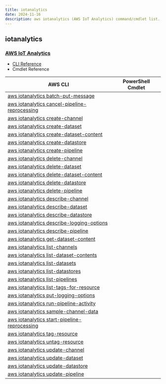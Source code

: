 ```yaml
---
title: iotanalytics
date: 2024-11-16
description: aws iotanalytics (AWS IoT Analytics) command/cmdlet list.
---
```


## iotanalytics

### [AWS IoT Analytics](https://aws.amazon.com/iot/)

* [CLI Reference](https://awscli.amazonaws.com/v2/documentation/api/latest/reference/iotanalytics/index.html)
* Cmdlet Reference

|AWS CLI|PowerShell Cmdlet|
|----|----|
|[aws iotanalytics batch-put-message](https://awscli.amazonaws.com/v2/documentation/api/latest/reference/iotanalytics/batch-put-message.html)||
|[aws iotanalytics cancel-pipeline-reprocessing](https://awscli.amazonaws.com/v2/documentation/api/latest/reference/iotanalytics/cancel-pipeline-reprocessing.html)||
|[aws iotanalytics create-channel](https://awscli.amazonaws.com/v2/documentation/api/latest/reference/iotanalytics/create-channel.html)||
|[aws iotanalytics create-dataset](https://awscli.amazonaws.com/v2/documentation/api/latest/reference/iotanalytics/create-dataset.html)||
|[aws iotanalytics create-dataset-content](https://awscli.amazonaws.com/v2/documentation/api/latest/reference/iotanalytics/create-dataset-content.html)||
|[aws iotanalytics create-datastore](https://awscli.amazonaws.com/v2/documentation/api/latest/reference/iotanalytics/create-datastore.html)||
|[aws iotanalytics create-pipeline](https://awscli.amazonaws.com/v2/documentation/api/latest/reference/iotanalytics/create-pipeline.html)||
|[aws iotanalytics delete-channel](https://awscli.amazonaws.com/v2/documentation/api/latest/reference/iotanalytics/delete-channel.html)||
|[aws iotanalytics delete-dataset](https://awscli.amazonaws.com/v2/documentation/api/latest/reference/iotanalytics/delete-dataset.html)||
|[aws iotanalytics delete-dataset-content](https://awscli.amazonaws.com/v2/documentation/api/latest/reference/iotanalytics/delete-dataset-content.html)||
|[aws iotanalytics delete-datastore](https://awscli.amazonaws.com/v2/documentation/api/latest/reference/iotanalytics/delete-datastore.html)||
|[aws iotanalytics delete-pipeline](https://awscli.amazonaws.com/v2/documentation/api/latest/reference/iotanalytics/delete-pipeline.html)||
|[aws iotanalytics describe-channel](https://awscli.amazonaws.com/v2/documentation/api/latest/reference/iotanalytics/describe-channel.html)||
|[aws iotanalytics describe-dataset](https://awscli.amazonaws.com/v2/documentation/api/latest/reference/iotanalytics/describe-dataset.html)||
|[aws iotanalytics describe-datastore](https://awscli.amazonaws.com/v2/documentation/api/latest/reference/iotanalytics/describe-datastore.html)||
|[aws iotanalytics describe-logging-options](https://awscli.amazonaws.com/v2/documentation/api/latest/reference/iotanalytics/describe-logging-options.html)||
|[aws iotanalytics describe-pipeline](https://awscli.amazonaws.com/v2/documentation/api/latest/reference/iotanalytics/describe-pipeline.html)||
|[aws iotanalytics get-dataset-content](https://awscli.amazonaws.com/v2/documentation/api/latest/reference/iotanalytics/get-dataset-content.html)||
|[aws iotanalytics list-channels](https://awscli.amazonaws.com/v2/documentation/api/latest/reference/iotanalytics/list-channels.html)||
|[aws iotanalytics list-dataset-contents](https://awscli.amazonaws.com/v2/documentation/api/latest/reference/iotanalytics/list-dataset-contents.html)||
|[aws iotanalytics list-datasets](https://awscli.amazonaws.com/v2/documentation/api/latest/reference/iotanalytics/list-datasets.html)||
|[aws iotanalytics list-datastores](https://awscli.amazonaws.com/v2/documentation/api/latest/reference/iotanalytics/list-datastores.html)||
|[aws iotanalytics list-pipelines](https://awscli.amazonaws.com/v2/documentation/api/latest/reference/iotanalytics/list-pipelines.html)||
|[aws iotanalytics list-tags-for-resource](https://awscli.amazonaws.com/v2/documentation/api/latest/reference/iotanalytics/list-tags-for-resource.html)||
|[aws iotanalytics put-logging-options](https://awscli.amazonaws.com/v2/documentation/api/latest/reference/iotanalytics/put-logging-options.html)||
|[aws iotanalytics run-pipeline-activity](https://awscli.amazonaws.com/v2/documentation/api/latest/reference/iotanalytics/run-pipeline-activity.html)||
|[aws iotanalytics sample-channel-data](https://awscli.amazonaws.com/v2/documentation/api/latest/reference/iotanalytics/sample-channel-data.html)||
|[aws iotanalytics start-pipeline-reprocessing](https://awscli.amazonaws.com/v2/documentation/api/latest/reference/iotanalytics/start-pipeline-reprocessing.html)||
|[aws iotanalytics tag-resource](https://awscli.amazonaws.com/v2/documentation/api/latest/reference/iotanalytics/tag-resource.html)||
|[aws iotanalytics untag-resource](https://awscli.amazonaws.com/v2/documentation/api/latest/reference/iotanalytics/untag-resource.html)||
|[aws iotanalytics update-channel](https://awscli.amazonaws.com/v2/documentation/api/latest/reference/iotanalytics/update-channel.html)||
|[aws iotanalytics update-dataset](https://awscli.amazonaws.com/v2/documentation/api/latest/reference/iotanalytics/update-dataset.html)||
|[aws iotanalytics update-datastore](https://awscli.amazonaws.com/v2/documentation/api/latest/reference/iotanalytics/update-datastore.html)||
|[aws iotanalytics update-pipeline](https://awscli.amazonaws.com/v2/documentation/api/latest/reference/iotanalytics/update-pipeline.html)||

